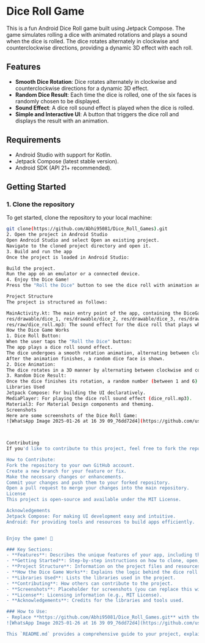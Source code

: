 # Dice Roll Game

This is a fun Android Dice Roll game built using Jetpack Compose. The game simulates rolling a dice with animated rotations and plays a sound when the dice is rolled. The dice rotates alternately in clockwise and counterclockwise directions, providing a dynamic 3D effect with each roll.

## Features

- **Smooth Dice Rotation**: Dice rotates alternately in clockwise and counterclockwise directions for a dynamic 3D effect.
- **Random Dice Result**: Each time the dice is rolled, one of the six faces is randomly chosen to be displayed.
- **Sound Effect**: A dice roll sound effect is played when the dice is rolled.
- **Simple and Interactive UI**: A button that triggers the dice roll and displays the result with an animation.

## Requirements

- Android Studio with support for Kotlin.
- Jetpack Compose (latest stable version).
- Android SDK (API 21+ recommended).

## Getting Started

### 1. Clone the repository

To get started, clone the repository to your local machine:

```bash
git clone(https://github.com/Abhi95081/Dice_Roll_Games).git
2. Open the project in Android Studio
Open Android Studio and select Open an existing project.
Navigate to the cloned project directory and open it.
3. Build and run the app
Once the project is loaded in Android Studio:

Build the project.
Run the app on an emulator or a connected device.
4. Enjoy the Dice Game!
Press the "Roll the Dice" button to see the dice roll with animation and sound.

Project Structure
The project is structured as follows:

MainActivity.kt: The main entry point of the app, containing the DiceGame composable that renders the UI and handles the dice roll logic.
res/drawable/dice_1, res/drawable/dice_2, res/drawable/dice_3, res/drawable/dice_4, res/drawable/dice_5, res/drawable/dice_6: Dice images representing the faces of the dice.
res/raw/dice_roll.mp3: The sound effect for the dice roll that plays when the button is clicked.
How the Dice Game Works
1. Dice Roll Button:
When the user taps the "Roll the Dice" button:
The app plays a dice roll sound effect.
The dice undergoes a smooth rotation animation, alternating between clockwise and counterclockwise directions.
After the animation finishes, a random dice face is shown.
2. Dice Animation:
The dice rotates in a 3D manner by alternating between clockwise and counterclockwise directions, creating a dynamic visual effect.
3. Random Dice Result:
Once the dice finishes its rotation, a random number (between 1 and 6) is displayed on the dice face.
Libraries Used
Jetpack Compose: For building the UI declaratively.
MediaPlayer: For playing the dice roll sound effect (dice_roll.mp3).
Material3: For Material Design components and theming.
Screenshots
Here are some screenshots of the Dice Roll Game:
![WhatsApp Image 2025-01-26 at 16 39 09_76dd72d4](https://github.com/user-attachments/assets/cbc3cde6-e530-4489-8691-6a8338b5b685)



Contributing
If you'd like to contribute to this project, feel free to fork the repository, create a branch for your changes, and open a pull request.

How to Contribute:
Fork the repository to your own GitHub account.
Create a new branch for your feature or fix.
Make the necessary changes or enhancements.
Commit your changes and push them to your forked repository.
Open a pull request to merge your changes into the main repository.
License
This project is open-source and available under the MIT License.

Acknowledgements
Jetpack Compose: For making UI development easy and intuitive.
Android: For providing tools and resources to build apps efficiently.


Enjoy the game! 🎲

### Key Sections:
- **Features**: Describes the unique features of your app, including the smooth dice rotation, random result display, and sound effects.
- **Getting Started**: Step-by-step instructions on how to clone, open, build, and run the project in Android Studio.
- **Project Structure**: Information on the project files and resources, including dice images and sound effects.
- **How the Dice Game Works**: Explains the logic behind the dice roll and animation, along with random result selection.
- **Libraries Used**: Lists the libraries used in the project.
- **Contributing**: How others can contribute to the project.
- **Screenshots**: Placeholder for screenshots (you can replace this with actual images).
- **License**: Licensing information (e.g., MIT License).
- **Acknowledgements**: Credits for the libraries and tools used.

### How to Use:
- Replace **https://github.com/Abhi95081/Dice_Roll_Games.git** with the actual URL of your repository.
![WhatsApp Image 2025-01-26 at 16 39 09_76dd72d4](https://github.com/user-attachments/assets/5b4c177f-44ad-4f06-aab7-f83cafdfcd47)

This `README.md` provides a comprehensive guide to your project, explaining its features, structure, and how to set it up and contribute.

